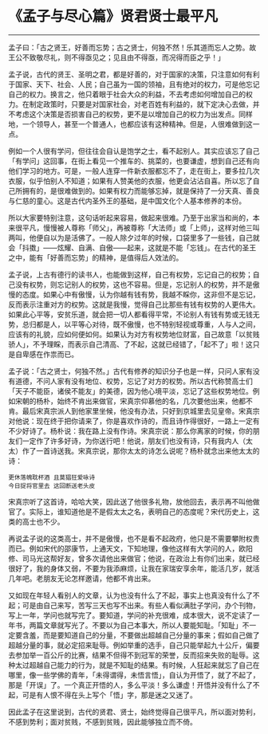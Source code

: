 # 《孟子与尽心篇》贤君贤士最平凡

------

孟子曰：「古之贤王，好善而忘势；古之贤士，何独不然！乐其道而忘人之势。故王公不致敬尽礼，则不得亟见之；见且由不得亟，而况得而臣之乎！」

孟子说，古代的贤王、圣明之君，都是好善的，对于国家的决策，只注意如何有利于国家、天下、社会、人民；自己虽为一国的领袖，且有绝对的权力，可是他忘记自己的权力。换言之，他只着眼于社会大众的利益，不去考虑如何增加自己的权力。在制定政策时，只要是对国家社会，对老百姓有利益的，就下定决心去做，并不考虑这个决策是否损害自己的权势，更不是以增加自己的权力为出发点。同样地，一个领导人，甚至一个普通人，也都应该有这种精神。但是，人很难做到这一点。

例如一个人很有学问，但往往会自认是饱学之士，看不起别人。其实应该忘了自己「有学问」这回事，在街上看见一个推车的、挑菜的，也要谦虚，想到自己还有向他们学习的地方。可是，一般人连穿一件新衣服都忘不了，走在街上，要多拉几次衣服，似乎怕别人不知道；如果有人赞美他的衣服，他更会沾沾自喜。所以忘了自己所拥有的，是很难做到的。如果有权力而能够忘掉，就是保持了一分天真、善良与仁慈的童心。这是古代内圣外王的基础，是中国文化个人基本修养的本份。

所以大家要特别注意，这句话听起来容易，做起来很难。乃至于出家当和尚的，本来很平凡，慢慢被人尊称「师父」，再被尊称「大法师」或「上师」，这样对他三叫两叫，他便自以为是活佛了。一般人除夕过年的时候，口袋里多了一些钱，自己就会「抖擞」——炫耀、自满、自傲——起来，这就是不能「忘钱」。在古代的圣王之中，能有「好善而忘势」的精神，是值得后人效法的。

孟子说，上古有德行的读书人，也能做到这样，自己有权势，忘记自己的权势；自己没有权势，则忘记别人的权势，这也不容易。但是，忘记别人的权势，并不是傲慢的态度。如果心中有傲慢，认为你越有钱有势，我越不睬你，这非但不是忘记，反而表示注重对方的权势。这就是我慢，觉得自己比那些有钱有权势的人更伟大。如果此心平等，安贫乐道，就会把一切人都看得平常，不论别人有钱有势或无钱无势，总归都是人，以平等心对待，既不傲慢，也不特别轻视或尊重，人与人之间，应该有的礼貌，应如何便如何。如果认为对方有权势地位财富，自己故意「以贫贱骄人」，不予理睬，而表示自己清高、了不起，这就已经错了，「起不了」啦！这只是自卑感在作祟而已。

孟子说：「古之贤士，何独不然。」古代有修养的知识分子也是一样，只问人家有没有道德，不问人家有没有地位、权势，忘记了对方的权势。所以古代称赞高士们「天子不能臣，诸侯不能友」的美德，因为他心境平淡，忘记了这些权势地位。例如宋朝的杨朴，始终不肯出来做官，宋真宗仰慕他的名，几次要他出来，他都不肯。最后宋真宗派人到他家里坐候，他没有办法，只好到京城里去见皇帝。宋真宗对他说：现在终于把你请来了，你是喜欢作诗的，而且诗作得很好，一路上一定有不少好诗了。杨朴说：我在路上没有作诗。宋真宗说：那么你离家的时候，你的朋友们一定作了许多好诗，为你送行吧！他说，朋友们也没有诗，只有我内人（太太）作了一首诗送我。宋真宗说，那你太太的诗怎么说呢？杨朴就念出来他太太的诗：
```
更休落魄耽杯酒 且莫猖狂爱咏诗
今日捉将官里去 这回断送老头皮
```
宋真宗听了这首诗，哈哈大笑，因此送了他很多礼物，放他回去，表示再不叫他做官了。实际上，谁知道他是不是假太太之名，表明自己的态度呢？宋代历史上，这类的高士也不少。

再说孟子说的这类高士，并不是傲慢，也不是看不起政府，他只是不需要攀附权贵而已。例如宋代的邵康节，上通天文，下知地理，像他这样有大学问的人，欧阳修、司马光这帮好友，曾多次请他出来做官；他说，在政治上有你们出来，就已经很好了，我的身体又弱，不要为我添麻烦，让我在家瑞安享余年，能活几岁，就活几年吧。老朋友无论怎样邀请，他都不肯出来。

又如现在年轻人看别人的文章，认为也没有什么了不起，事实上也真没有什么了不起；可是由自己来写，苦写三天也写不出来。有些人看似满肚子学问，办个刊物，写上一年，学问也就写完了。要知道，学问的补充很难，成本很大，说不定读了一年书，两篇文章就写光了。不要以为自己本事大，所以人要能知耻。「知耻」不一定要含羞，而是要知道自己的分量，不要做出超越自己分量的事来；假如自己做了超越分量的事，就必定招来耻辱。例如举重的选手，自己只能举起九十公斤，偏要去参加举一百公斤的比赛，结果不但得不到冠军的荣誉，反而招来失败的耻辱。这种太过超越自己能力的行为，就是不知耻的结果。有时候，人狂起来就忘了自己在哪里，像一些学佛的青年，「未得谓得，未悟言悟」，自认为开悟了，就了不起了，那是「开误」了。一个真正开悟的人，多么平淡！多么谦虚！开悟并没有什么了不起，可是有人恨不得在头上写个「悟」字，那是迷之又迷了。

因此孟子在这里说到，古代的贤君、贤士，始终觉得自己很平凡，所以面对势利，不感到势利；面对贫贱，不感到贫贱，因此能够独立而不倚。

